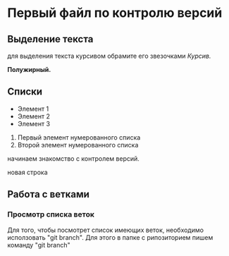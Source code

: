  # Первый файл по контролю версий 

## Выделение текста 

для выделения текста курсивом обрамите его звезочками *Курсив.*

**Полужирный.**

## Списки

 * Элемент 1
 * Элемент 2
 * Элемент 3

1. Первый элемент нумерованного списка
2. Второй элемент нумерованного списка

начинаем знакомство с контролем версий.

новая строка 

## Работа с ветками

### Просмотр списка веток 

Для того, чтобы посмотрет список имеющих веток, необходимо исползовать "git branch". Для этого в папке с рипозиторием пишем команду "git branch"

